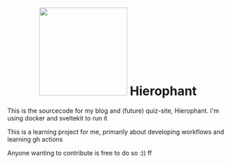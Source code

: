 <h1 align="center">
<img src="https://hierophant.ams3.cdn.digitaloceanspaces.com/static%2Fimages%2FLogofaint.png" width="200">
Hierophant
</h1>
This is the sourcecode for my blog and (future) quiz-site, Hierophant. I'm using docker and sveltekit to run it

This is a learning project for me, primarily about developing workflows and learning gh actions

Anyone wanting to contribute is free to do so :))
ff
